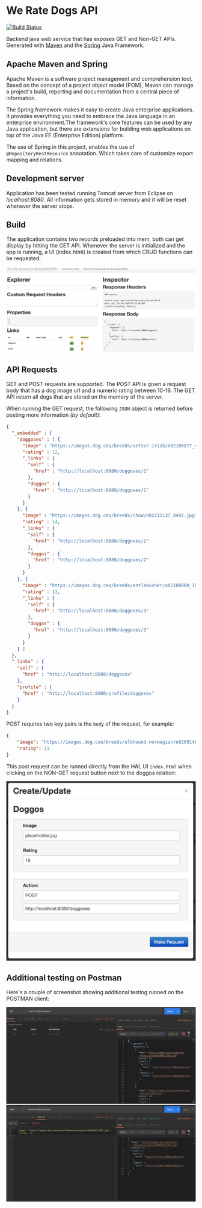 # We Rate Dogs API
[![Build Status](https://build.spring.io/plugins/servlet/wittified/build-status/SPR-PUBM)](https://build.spring.io/browse/SPR) 

Backend java web service that has exposes GET and Non-GET APIs. Generated with [Maven](https://maven.apache.org/what-is-maven.html) and the [Spring](https://spring.io) Java Framework.

## Apache Maven and Spring

Apache Maven is a software project management and comprehension tool. Based on the concept of a project object model (POM), Maven can manage a project's build, reporting and documentation from a central piece of information.

The Spring framework makes it easy to create Java enterprise applications. It provides everything you need to embrace the Java language in an enterprise environment.The framework's core features can be used by any Java application, but there are extensions for building web applications on top of the Java EE (Enterprise Edition) platform.

The use of Spring in this project, enables the use of `@RepositoryRestResource` annotation. Which takes care of customize export mapping and relations.

## Development server

Application has been tested running Tomcat server from Eclipse on *localhost:8080*. All information gets stored in memory and it will be reset whenever the server stops.

## Build

The application contains two records preloaded into mem, both can get display by hitting the GET API. Whenever the server is initialized and the app is running, a UI (index.html) is created from which CRUD functions can be requested:  

![HAL_User_Interface](images/HAL_UI_screenshot.png)

## API Requests

GET and POST requests are supported. The POST API is given a request body that has a dog image url and a numeric rating between 10-16. The GET API return all dogs that are stored on the memory of the server.

When running the GET request, the following `JSON` object is returned before posting more information *(by default)*:
```JSON
{
  "_embedded" : {
    "doggoses" : [ {
      "image" : "https://images.dog.ceo/breeds/setter-irish/n02100877_4852.jpg",
      "rating" : 12,
      "_links" : {
        "self" : {
          "href" : "http://localhost:8080/doggoses/1"
        },
        "doggos" : {
          "href" : "http://localhost:8080/doggoses/1"
        }
      }
    }, {
      "image" : "https://images.dog.ceo/breeds/chow/n02112137_8492.jpg",
      "rating" : 14,
      "_links" : {
        "self" : {
          "href" : "http://localhost:8080/doggoses/2"
        },
        "doggos" : {
          "href" : "http://localhost:8080/doggoses/2"
        }
      }
    }, {
      "image" : "https://images.dog.ceo/breeds/entlebucher/n02108000_1533.jpg",
      "rating" : 13,
      "_links" : {
        "self" : {
          "href" : "http://localhost:8080/doggoses/3"
        },
        "doggos" : {
          "href" : "http://localhost:8080/doggoses/3"
        }
      }
    } ]
  },
  "_links" : {
    "self" : {
      "href" : "http://localhost:8080/doggoses"
    },
    "profile" : {
      "href" : "http://localhost:8080/profile/doggoses"
    }
  }
}
```
POST requires two key pairs is the `body` of the request, for example:
```JSON
{
	"image": "https://images.dog.ceo/breeds/elkhound-norwegian/n02091467_5074.jpg",
	"rating": 11
}
```
This post request can be runned directly from the HAL UI `index.html` when clicking on the NON-GET request button next to the doggos relation:

![HAL_User_Interface_POST](images/HAL_POST_screenshot.png)


## Additional testing on Postman

Here's a couple of screenshot showing additional testing runned on the POSTMAN client:

![Postman_GET](images/postmanGET_screenshot.png)
![Postman_POST](images/postmanPOST_screenshot.png)